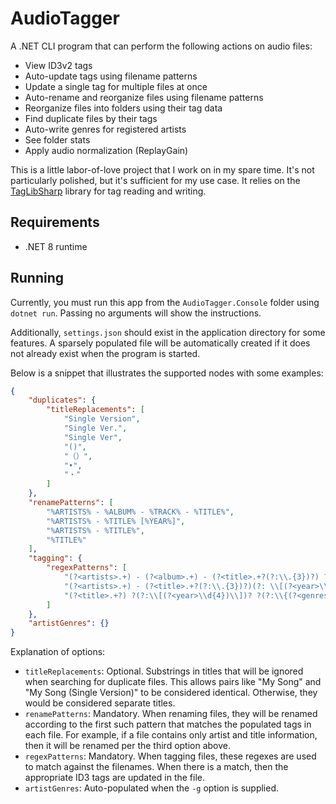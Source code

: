 # AudioTagger

A .NET CLI program that can perform the following actions on audio files:

- View ID3v2 tags
- Auto-update tags using filename patterns
- Update a single tag for multiple files at once
- Auto-rename and reorganize files using filename patterns
- Reorganize files into folders using their tag data
- Find duplicate files by their tags
- Auto-write genres for registered artists
- See folder stats
- Apply audio normalization (ReplayGain)

This is a little labor-of-love project that I work on in my spare time. It's not particularly polished, but it's sufficient for my use case. It relies on the [TagLibSharp](https://github.com/mono/taglib-sharp) library for tag reading and writing.

## Requirements

- .NET 8 runtime

## Running

Currently, you must run this app from the `AudioTagger.Console` folder using `dotnet run`. Passing no arguments will show the instructions.

Additionally, `settings.json` should exist in the application directory for some features. A sparsely populated file will be automatically created if it does not already exist when the program is started.

Below is a snippet that illustrates the supported nodes with some examples:

```json
{
    "duplicates": {
        "titleReplacements": [
            "Single Version",
            "Single Ver.",
            "Single Ver",
            "()",
            "（）",
            "•",
            "・"
        ]
    },
    "renamePatterns": [
        "%ARTISTS% - %ALBUM% - %TRACK% - %TITLE%",
        "%ARTISTS% - %TITLE% [%YEAR%]",
        "%ARTISTS% - %TITLE%",
        "%TITLE%"
    ],
    "tagging": {
        "regexPatterns": [
            "(?<artists>.+) - (?<album>.+) - (?<title>.+?(?:\\.{3})?) ?(?:\\[(?<year>\\d{4})\\])? ?(?:\\{(?<genres>.+?)\\})?(?=\\..+)",
            "(?<artists>.+) - (?<title>.+?(?:\\.{3})?)(?: \\[(?<year>\\d{4})\\])?(?: \\{(?<genres>.+?)\\})?(?=\\.\\S{3,4}$)",
            "(?<title>.+?) ?(?:\\[(?<year>\\d{4})\\])? ?(?:\\{(?<genres>.+?)\\})?(?=\\.[^.]+$)"
        ]
    },
    "artistGenres": {}
}
```

Explanation of options:
- `titleReplacements`: Optional. Substrings in titles that will be ignored when searching for duplicate files. This allows pairs like "My Song" and "My Song (Single Version)" to be considered identical. Otherwise, they would be considered separate titles.
- `renamePatterns`: Mandatory. When renaming files, they will be renamed according to the first such pattern that matches the populated tags in each file. For example, if a file contains only artist and title information, then it will be renamed per the third option above.
- `regexPatterns`: Mandatory. When tagging files, these regexes are used to match against the filenames. When there is a match, then the appropriate ID3 tags are updated in the file.
- `artistGenres`: Auto-populated when the `-g` option is supplied.
